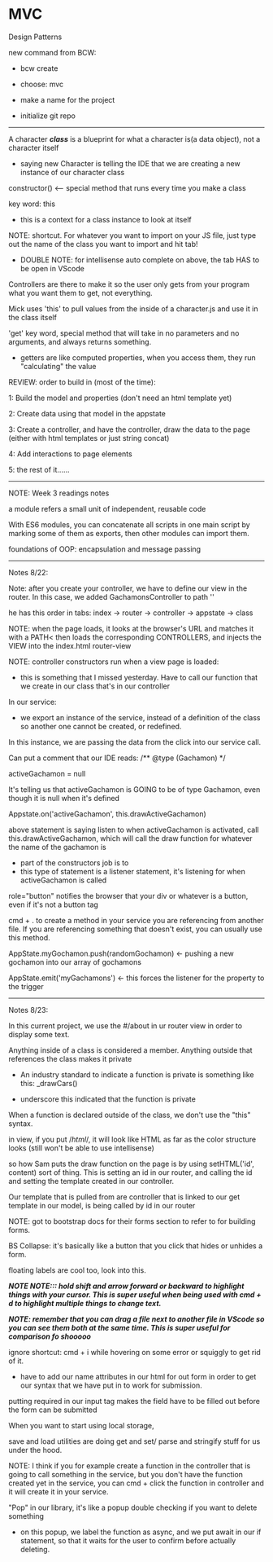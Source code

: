 # MVC

Design Patterns

new command from BCW:

 * bcw create 

 * choose: mvc

 * make a name for the project

 * initialize git repo

 ----

 A character ***class*** is a blueprint for what a character is(a data object), not a character itself
 * saying new Character is telling the IDE that we are creating a new instance of our character class

constructor() <-- special method that runs every time you make a class

key word: this
* this is a context for a class instance to look at itself

NOTE: shortcut. For whatever you want to import on your JS file, just type out the name of the class you want to import and hit tab!

* DOUBLE NOTE: for intellisense auto complete on above, the tab HAS to be open in VScode


Controllers are there to make it so the user only gets from your program what you want them to get, not everything. 

Mick uses 'this' to pull values from the inside of a character.js and use it in the class itself

'get' key word, special method that will take in no parameters and no arguments, and always returns something.
* getters are like computed properties, when you access them, they run "calculating" the value

REVIEW: order to build in (most of the time):

1: Build the model and properties (don't need an html template yet)

2: Create data using that model in the appstate

3: Create a controller, and have the controller, draw the data to the page (either with html templates or just string concat)

4: Add interactions to page elements

5: the rest of it......


--------

NOTE: Week 3 readings notes

a module refers a small unit of independent, reusable code

With ES6 modules, you can concatenate all scripts in one main script by marking some of them as exports, then other modules can import them.

foundations of OOP: encapsulation and message passing



---------

Notes 8/22:

Note: after you create your controller, we have to define our view in the router. In this case, we added GachamonsController to path ''

he has this order in tabs: index -> router -> controller -> appstate -> class

NOTE: when the page loads, it looks at the browser's URL and matches it with a PATH< then loads the corresponding CONTROLLERS, and injects the VIEW into the index.html router-view

NOTE: controller constructors run when a view page is loaded:
* this is something that I missed yesterday. Have to call our function that we create in our class that's in our controller


In our service:

* we export an instance of the service, instead of a definition of the class so another one cannot be created, or redefined.

In this instance, we are passing the data from the click into our service call.

Can put a comment that our IDE reads: /** @type (Gachamon) */

activeGachamon = null

It's telling us that activeGachamon is GOING to be of type Gachamon, even though it is null when it's defined

Appstate.on('activeGachamon', this.drawActiveGachamon)

above statement is saying listen to when activeGachamon is activated, call this.drawActiveGachamon, which will call the draw function for whatever the name of the gachamon is

* part of the constructors job is to 
* this type of statement is a listener statement, it's listening for when activeGachamon is called

role="button" notifies the browser that your div or whatever is a button, even if it's not a button tag

cmd + . to create a method in your service you are referencing from another file. If you are referencing something that doesn't exist, you can usually use this method.

AppState.myGochamon.push(randomGochamon) <- pushing a new gochamon into our array of gochamons

AppState.emit('myGachamons') <- this forces the listener for the property to the trigger



-------------

Notes 8/23:

In this current project, we use the #/about in ur router view in order to display some text.

Anything inside of a class is considered a member. Anything outside that references the class makes it private

* An industry standard to indicate a function is private is something like this: _drawCars()

* underscore this indicated that the function is private


When a function is declared outside of the class, we don't use the "this" syntax.

in view, if you put /*html*/, it will look like HTML as far as the color structure looks (still won't be able to use intellisense)

so how Sam puts the draw function on the page is by using setHTML('id', content) sort of thing. This is setting an id in our router, and calling the id and setting the template created in our controller.

Our template that is pulled from are controller that is linked to our get template in our model, is being called by id in our router

NOTE: got to bootstrap docs for their forms section to refer to for building forms.

BS Collapse: it's basically like a button that you click that hides or unhides a form.

floating labels are cool too, look into this.

***NOTE NOTE::: hold shift and arrow forward or backward to highlight things with your cursor. This is super useful when being used with cmd + d to highlight multiple things to change text.***

***NOTE: remember that you can drag a file next to another file in VScode so you can see them both at the same time. This is super useful for comparison fo shooooo***

ignore shortcut: cmd + i while hovering on some error or squiggly to get rid of it.

- have to add our name attributes in our html for out form in order to get our syntax that we have put in to work for submission.

putting required in our input tag makes the field have to be filled out before the form can be submitted


When you want to start using local storage, 

save and load utilities are doing get and set/ parse and stringify stuff for us under the hood.

NOTE: I think if you for example create a function in the controller that is going to call something in the service, but you don't have the function created yet in the service, you can cmd + click the function in controller and it will create it in your service.

"Pop" in our library, it's like a popup double checking if you want to delete something

- on this popup, we label the function as async, and we put await in our if statement, so that it waits for the user to confirm before actually deleting.

